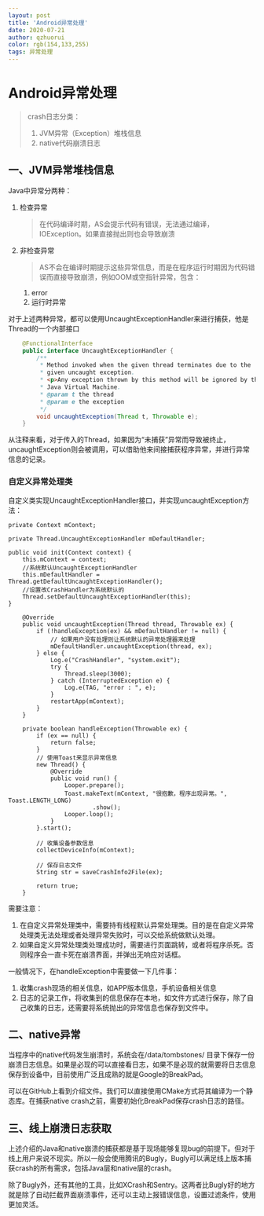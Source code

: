 ```yaml
---
layout: post
title: 'Android异常处理'
date: 2020-07-21
author: qzhuorui
color: rgb(154,133,255)
tags: 异常处理
---
```




# Android异常处理

> crash日志分类：
>
> 1. JVM异常（Exception）堆栈信息
> 2. native代码崩溃日志

## 一、JVM异常堆栈信息

Java中异常分两种：

1. 检查异常

   > 在代码编译时期，AS会提示代码有错误，无法通过编译，IOException。如果直接抛出则也会导致崩溃

2. 非检查异常

   > AS不会在编译时期提示这些异常信息，而是在程序运行时期因为代码错误而直接导致崩溃，例如OOM或空指针异常，包含：

   1. error
   2. 运行时异常

对于上述两种异常，都可以使用UncaughtExceptionHandler来进行捕获，他是Thread的一个内部接口

```java
    @FunctionalInterface
    public interface UncaughtExceptionHandler {
        /**
         * Method invoked when the given thread terminates due to the
         * given uncaught exception.
         * <p>Any exception thrown by this method will be ignored by the
         * Java Virtual Machine.
         * @param t the thread
         * @param e the exception
         */
        void uncaughtException(Thread t, Throwable e);
    }
```

从注释来看，对于传入的Thread，如果因为“未捕获”异常而导致被终止，uncaughtException则会被调用，可以借助他来间接捕获程序异常，并进行异常信息的记录。

### 自定义异常处理类

自定义类实现UncaughtExceptionHandler接口，并实现uncaughtException方法：

```
private Context mContext;

private Thread.UncaughtExceptionHandler mDefaultHandler;

public void init(Context context) {
	this.mContext = context;
	//系统默认UncaughtExceptionHandler
	this.mDefaultHandler = Thread.getDefaultUncaughtExceptionHandler();
	//设置改CrashHandler为系统默认的
	Thread.setDefaultUncaughtExceptionHandler(this);
}

    @Override
    public void uncaughtException(Thread thread, Throwable ex) {
        if (!handleException(ex) && mDefaultHandler != null) {
            // 如果用户没有处理则让系统默认的异常处理器来处理
            mDefaultHandler.uncaughtException(thread, ex);
        } else {
            Log.e("CrashHandler", "system.exit");
            try {
                Thread.sleep(3000);
            } catch (InterruptedException e) {
                Log.e(TAG, "error : ", e);
            }
            restartApp(mContext);
        }
    }
    
    private boolean handleException(Throwable ex) {
        if (ex == null) {
            return false;
        }
        // 使用Toast来显示异常信息
        new Thread() {
            @Override
            public void run() {
                Looper.prepare();
                Toast.makeText(mContext, "很抱歉，程序出现异常。", Toast.LENGTH_LONG)
                        .show();
                Looper.loop();
            }
        }.start();

        // 收集设备参数信息
        collectDeviceInfo(mContext);

        // 保存日志文件
        String str = saveCrashInfo2File(ex);

        return true;
    }
```

需要注意：

1. 在自定义异常处理类中，需要持有线程默认异常处理类。目的是在自定义异常处理类无法处理或者处理异常失败时，可以交给系统做默认处理。
2. 如果自定义异常处理类处理成功时，需要进行页面跳转，或者将程序杀死。否则程序会一直卡死在崩溃界面，并弹出无响应对话框。

一般情况下，在handleException中需要做一下几件事：

1. 收集crash现场的相关信息，如APP版本信息，手机设备相关信息
2. 日志的记录工作，将收集到的信息保存在本地，如文件方式进行保存，除了自己收集的日志，还需要将系统抛出的异常信息也保存到文件中。

## 二、native异常

当程序中的native代码发生崩溃时，系统会在/data/tombstones/ 目录下保存一份崩溃日志信息。如果是必现的可以直接看日志，如果不是必现的就需要将日志信息保存到设备中，目前使用广泛且成熟的就是Google的BreakPad。

可以在GitHub上看到介绍文件。我们可以直接使用CMake方式将其编译为一个静态库。在捕获native crash之前，需要初始化BreakPad保存crash日志的路径。

## 三、线上崩溃日志获取

上述介绍的Java和native崩溃的捕获都是基于现场能够复现bug的前提下。但对于线上用户来说不现实。所以一般会使用腾讯的Bugly，Bugly可以满足线上版本捕获crash的所有需求，包括Java层和native层的crash。

除了Bugly外，还有其他的工具，比如XCrash和Sentry。这两者比Bugly好的地方就是除了自动拦截界面崩溃事件，还可以主动上报错误信息，设置过滤条件，使用更加灵活。


